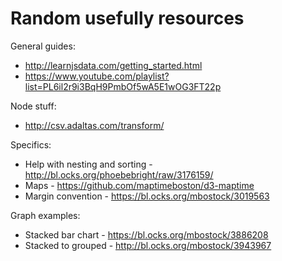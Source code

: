 # Random usefully resources

General guides:
* http://learnjsdata.com/getting_started.html
* https://www.youtube.com/playlist?list=PL6il2r9i3BqH9PmbOf5wA5E1wOG3FT22p

Node stuff:
* http://csv.adaltas.com/transform/

Specifics:
* Help with nesting and sorting - http://bl.ocks.org/phoebebright/raw/3176159/
* Maps - https://github.com/maptimeboston/d3-maptime
* Margin convention - https://bl.ocks.org/mbostock/3019563

Graph examples:
* Stacked bar chart - https://bl.ocks.org/mbostock/3886208
* Stacked to grouped - http://bl.ocks.org/mbostock/3943967
